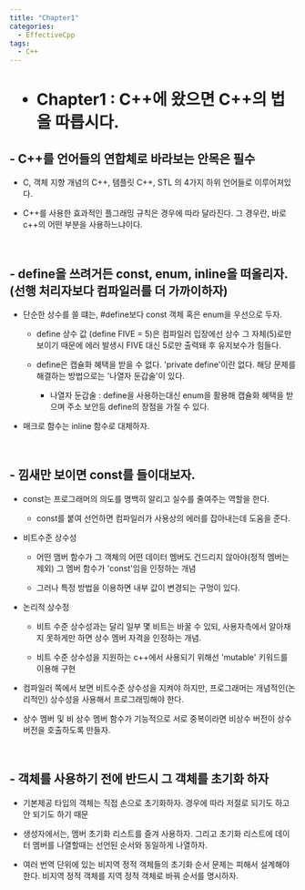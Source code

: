 ```yaml
---
title: "Chapter1"
categories:
  - EffectiveCpp
tags:
  - C++
---
```


<h1>

- Chapter1 : C++에 왔으면 C++의 법을 따릅시다.

</h1>

<h2>
- C++를 언어들의 연합체로 바라보는 안목은 필수
</h2>

  - C, 객체 지향 개념의 C++, 템플릿 C++, STL 의 4가지 하위 언어들로 이루어져있다. 

  - C++를 사용한 효과적인 플그래밍 규칙은 경우에 따라 달라진다. 그 경우란, 바로 c++의 어떤 부분을 사용하느냐이다.

<br>

<h2>
- define을 쓰려거든 const, enum, inline을 떠올리자. (선행 처리자보다 컴파일러를 더 가까이하자)
</h2>

  - 단순한 상수를 쓸 떄는, #define보다 const 객체 혹은 enum을 우선으로 두자.
    - define 상수 값 (define FIVE = 5)은 컴파일러 입장에선 상수 그 자체(5)로만 보이기 때문에 에러 발생시 FIVE 대신 5로만 출력돼 후 유지보수가 힘들다.

    - define은 캡슐화 혜택을 받을 수 없다. 'private define'이란 없다. 해당 문제를 해결하는 방법으로는 '나열자 둔갑술'이 있다.
  
      - 나열자 둔갑술 : define을 사용하는대신 enum을 활용해 캡슐화 혜택을 받으며 주소 보안등 define의 장점을 가질 수 있다.
  
  - 매크로 함수는 inline 함수로 대체하자.
  
<br>

<h2>
- 낌새만 보이면 const를 들이대보자.
</h2>

  - const는 프로그래머의 의도를 명백히 알리고 실수를 줄여주는 역할을 한다.
    - const를 붙여 선언하면 컴파일러가 사용상의 에러를 잡아내는데 도움을 준다. 

  - 비트수준 상수성 

    -  어떤 맴버 함수가 그 객체의 어떤 데이터 멤버도 건드리지 않아야(정적 멤버는 제외) 그 멤버 함수가 'const'임을 인정하는 개념

    -  그러나 특정 방법을 이용하면 내부 값이 변경되는 구멍이 있다.

  - 논리적 상수정

    - 비트 수준 상수성과는 달리 일부 몇 비트는 바꿀 수 있되, 사용자측에서 알아채지 못하게만 하면 상수 멤버 자격을 인정하는 개념.

    - 비트 수준 상수성을 지원하는 c++에서 사용되기 위해선 'mutable' 키워드를 이용해 구현

  - 컴파일러 쪽에서 보면 비트수준 상수성을 지켜야 하지만, 프로그래머는 개념적인(논리적인) 상수성을 사용해서 프로그래밍해야 한다.

  - 상수 멤버 및 비 상수 멤버 함수가 기능적으로 서로 중복이라면 비상수 버전이 상수 버전을 호출하도록 만들자.

<br>

<h2>
- 객체를 사용하기 전에 반드시 그 객체를 초기화 하자
</h2>

- 기본제공 타입의 객체는 직접 손으로 초기화하자. 경우에 따라 저절로 되기도 하고 안 되기도 하기 때문

- 생성자에서는, 멤버 초기화 리스트를 즐겨 사용하자. 그리고 초기화 리스트에 데이터 멤버를 나열할때는 선언된 순서와 동일하게 나열하자.

- 여러 번역 단위에 있는 비지역 정적 객체들의 초기화 순서 문제는 피해서 설계해야 한다. 비지역 정적 객체를 지역 정적 객체로 바꿔 순서를 명시하자.

